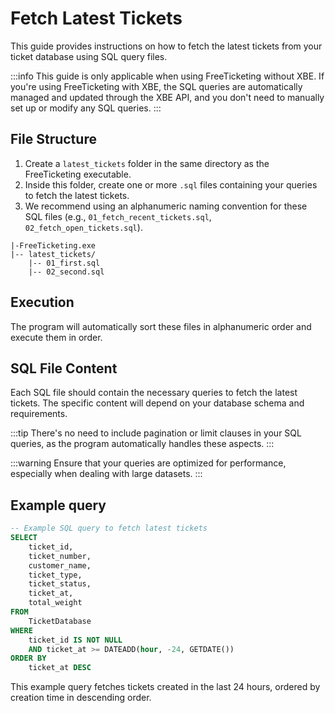 # Fetch Latest Tickets

This guide provides instructions on how to fetch the latest tickets from your ticket database using SQL query files.

:::info
This guide is only applicable when using FreeTicketing without XBE. If you're using FreeTicketing with XBE, the SQL queries are automatically managed and updated through the XBE API, and you don't need to manually set up or modify any SQL queries.
:::

## File Structure

1. Create a `latest_tickets` folder in the same directory as the FreeTicketing executable.
2. Inside this folder, create one or more `.sql` files containing your queries to fetch the latest tickets.
3. We recommend using an alphanumeric naming convention for these SQL files (e.g., `01_fetch_recent_tickets.sql`, `02_fetch_open_tickets.sql`).

```
|-FreeTicketing.exe
|-- latest_tickets/
    |-- 01_first.sql
    |-- 02_second.sql
```

## Execution

The program will automatically sort these files in alphanumeric order and execute them in order.

## SQL File Content

Each SQL file should contain the necessary queries to fetch the latest tickets. The specific content will depend on your database schema and requirements. 

:::tip
There's no need to include pagination or limit clauses in your SQL queries, as the program automatically handles these aspects.
:::

:::warning
Ensure that your queries are optimized for performance, especially when dealing with large datasets.
:::

## Example query
```sql
-- Example SQL query to fetch latest tickets
SELECT
    ticket_id,
    ticket_number,
    customer_name,
    ticket_type,
    ticket_status,
    ticket_at,
    total_weight
FROM
    TicketDatabase
WHERE
    ticket_id IS NOT NULL
    AND ticket_at >= DATEADD(hour, -24, GETDATE())
ORDER BY
    ticket_at DESC
```
This example query fetches tickets created in the last 24 hours, ordered by creation time in descending order.